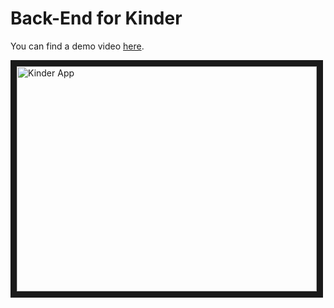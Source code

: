 # Back-End for Kinder

You can find a demo video [here](https://youtu.be/tvFQDndah8g).

<a href="http://www.youtube.com/watch?feature=player_embedded&v=tvFQDndah8g
" target="_blank"><img src="http://img.youtube.com/vi/tvFQDndah8g/0.jpg" 
alt="Kinder App" width="480" height="360" border="10" /></a>
